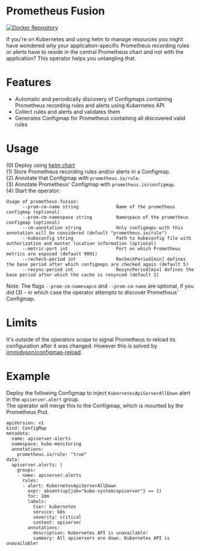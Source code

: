 # Prometheus Fusion

[![Docker Repository](https://img.shields.io/docker/pulls/sapcc/coo.svg?maxAge=604800)](https://hub.docker.com/r/sapcc/prometheus-fusion/)

If you're on Kubernetes and using helm to manage resources you might have wondered why your application-specific Prometheus recording rules or alerts have to reside in the central Prometheus chart and not with the application?
This operator helps you untangling that.

# Features

- Automatic and periodically discovery of Configmaps containing Prometheus recording rules and alerts using Kubernetes API
- Collect rules and alerts and validates them
- Generates Configmap for Prometheus containing all discovered valid rules

# Usage

(0) Deploy using [helm chart](https://github.com/sapcc/helm-charts/tree/master/system/kube-system/charts/prometheus-fusion)  
(1) Store Prometheus recording rules and/or alerts in a Configmap.   
(2) Annotate that Configmap with `prometheus.io/rule`.  
(3) Annotate Prometheus' Configmap with `prometheus.io/configmap`.  
(4) Start the operator:
```
Usage of prometheus-fusion:
      --prom-cm-name string              Name of the prometheus configmap (optional)
      --prom-cm-namespace string         Namespace of the prometheus configmap (optional)
      --cm-annotation string             Only configmaps with this annotation will be considered (default "prometheus.io/rule")
      --kubeconfig string                Path to kubeconfig file with authorization and master location information (optional)
      --metric-port int                  Port on which Prometheus metrics are exposed (default 9091)
      --recheck-period int               RecheckPeriod[min] defines the base period after which configmaps are checked again (default 5)
      --resync-period int                ResyncPeriod[min] defines the base period after which the cache is resynced (default 2)
```
Note: The flags `--prom-cm-namesapce` and `--prom-cm-name` are optional, if you did (3) - in which case the operator attempts to discover Prometheus' Configmap.

# Limits

It's outside of the operators scope to signal Prometheus to reload its configuration after it was changed. However this is solved by [jimmidyson/configmap-reload](https://github.com/jimmidyson/configmap-reload).

# Example

Deploy the following Configmap to inject `KubernetesApiServerAllDown` alert in the `apiserver.alert` group.  
The operator will merge this to the Configmap, which is mounted by the Prometheus Pod.
```
apiVersion: v1
kind: ConfigMap
metadata:
  name: apiserver-alerts
  namespace: kube-monitoring
  annotations:
    prometheus.io/rule: "true"
data:
  apiserver.alerts: |
    groups:
    - name: apiserver.alerts
      rules:
      - alert: KubernetesApiServerAllDown
        expr: absent(up{job="kube-system/apiserver"} == 1)
        for: 10m
        labels:
          tier: kubernetes
          service: k8s
          severity: critical
          context: apiserver
        annotations:
          description: Kubernetes API is unavailable!
          summary: All apiservers are down. Kubernetes API is unavailable!
```
